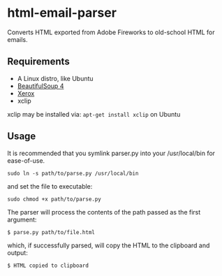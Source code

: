 # html-email-parser
Converts HTML exported from Adobe Fireworks to old-school HTML for emails.

## Requirements
 - A Linux distro, like Ubuntu
 - [BeautifulSoup 4](http://www.crummy.com/software/BeautifulSoup/)
 - [Xerox](https://github.com/kennethreitz/xerox)
 - xclip

xclip may be installed via: `apt-get install xclip` on Ubuntu

## Usage
It is recommended that you symlink parser.py into your /usr/local/bin for ease-of-use.

    sudo ln -s path/to/parse.py /usr/local/bin

and set the file to executable:

    sudo chmod +x path/to/parse.py

The parser will process the contents of the path passed as the first argument:

    $ parse.py path/to/file.html

which, if successfully parsed, will copy the HTML to the clipboard and output:

    $ HTML copied to clipboard
